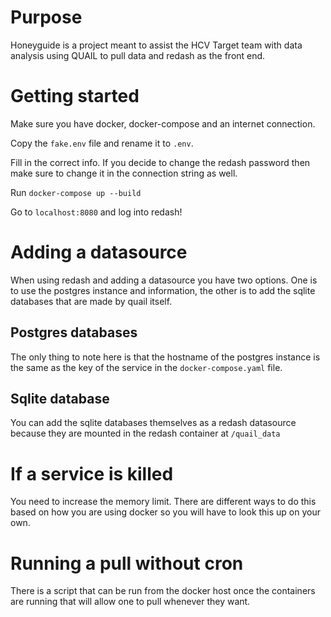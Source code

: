 # Purpose #

Honeyguide is a project meant to assist the HCV Target team with data analysis using QUAIL to pull
data and redash as the front end.

# Getting started #

Make sure you have docker, docker-compose and an internet connection.

Copy the `fake.env` file and rename it to `.env`.

Fill in the correct info. If you decide to change the redash password then make sure to change it
in the connection string as well.

Run `docker-compose up --build`

Go to `localhost:8080` and log into redash!

# Adding a datasource #

When using redash and adding a datasource you have two options. One is to use the postgres instance and
information, the other is to add the sqlite databases that are made by quail itself.

## Postgres databases ##

The only thing to note here is that the hostname of the postgres instance is the same as the key of the
service in the `docker-compose.yaml` file.

## Sqlite database ##

You can add the sqlite databases themselves as a redash datasource because they are mounted in the redash
container at `/quail_data`

# If a service is killed #

You need to increase the memory limit. There are different ways to do this based on how you are using
docker so you will have to look this up on your own.

# Running a pull without cron #

There is a script that can be run from the docker host once the containers are running that will
allow one to pull whenever they want.
